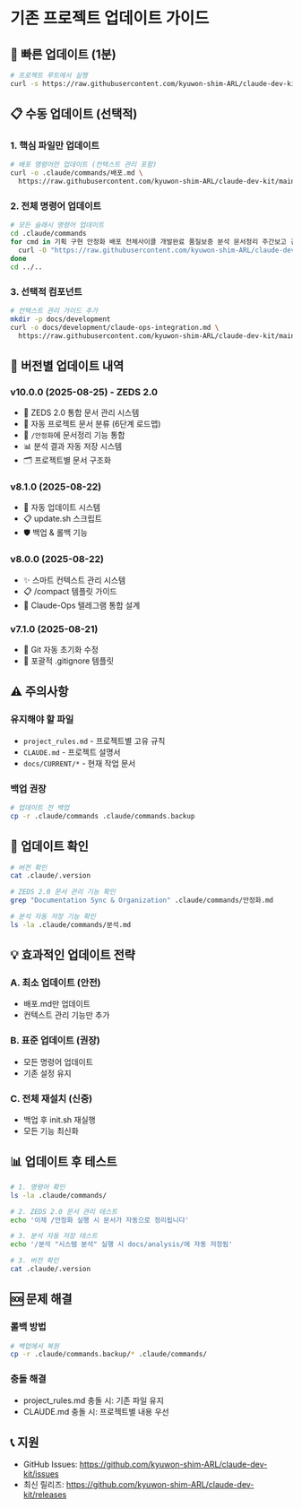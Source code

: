# 기존 프로젝트 업데이트 가이드

## 🚀 빠른 업데이트 (1분)

```bash
# 프로젝트 루트에서 실행
curl -s https://raw.githubusercontent.com/kyuwon-shim-ARL/claude-dev-kit/main/update.sh | bash
```

## 📋 수동 업데이트 (선택적)

### 1. 핵심 파일만 업데이트

```bash
# 배포 명령어만 업데이트 (컨텍스트 관리 포함)
curl -o .claude/commands/배포.md \
  https://raw.githubusercontent.com/kyuwon-shim-ARL/claude-dev-kit/main/.claude/commands/배포.md
```

### 2. 전체 명령어 업데이트

```bash
# 모든 슬래시 명령어 업데이트
cd .claude/commands
for cmd in 기획 구현 안정화 배포 전체사이클 개발완료 품질보증 분석 문서정리 주간보고 검증 극한검증 기획구현; do
  curl -O "https://raw.githubusercontent.com/kyuwon-shim-ARL/claude-dev-kit/main/.claude/commands/${cmd}.md"
done
cd ../..
```

### 3. 선택적 컴포넌트

```bash
# 컨텍스트 관리 가이드 추가
mkdir -p docs/development
curl -o docs/development/claude-ops-integration.md \
  https://raw.githubusercontent.com/kyuwon-shim-ARL/claude-dev-kit/main/docs/development/claude-ops-integration.md
```

## 🔄 버전별 업데이트 내역

### v10.0.0 (2025-08-25) - ZEDS 2.0
- 🚀 ZEDS 2.0 통합 문서 관리 시스템
- 📁 자동 프로젝트 문서 분류 (6단계 로드맵)
- 🔄 `/안정화`에 문서정리 기능 통합
- 📊 분석 결과 자동 저장 시스템
- 🗂️ 프로젝트별 문서 구조화

### v8.1.0 (2025-08-22)
- 🔄 자동 업데이트 시스템
- 📋 update.sh 스크립트
- 🛡️ 백업 & 롤백 기능

### v8.0.0 (2025-08-22)
- ✨ 스마트 컨텍스트 관리 시스템
- 📋 /compact 템플릿 가이드
- 🤖 Claude-Ops 텔레그램 통합 설계

### v7.1.0 (2025-08-21)
- 🔧 Git 자동 초기화 수정
- 📝 포괄적 .gitignore 템플릿

## ⚠️ 주의사항

### 유지해야 할 파일
- `project_rules.md` - 프로젝트별 고유 규칙
- `CLAUDE.md` - 프로젝트 설명서
- `docs/CURRENT/*` - 현재 작업 문서

### 백업 권장
```bash
# 업데이트 전 백업
cp -r .claude/commands .claude/commands.backup
```

## 🎯 업데이트 확인

```bash
# 버전 확인
cat .claude/.version

# ZEDS 2.0 문서 관리 기능 확인
grep "Documentation Sync & Organization" .claude/commands/안정화.md

# 분석 자동 저장 기능 확인
ls -la .claude/commands/분석.md
```

## 💡 효과적인 업데이트 전략

### A. 최소 업데이트 (안전)
- 배포.md만 업데이트
- 컨텍스트 관리 기능만 추가

### B. 표준 업데이트 (권장)
- 모든 명령어 업데이트
- 기존 설정 유지

### C. 전체 재설치 (신중)
- 백업 후 init.sh 재실행
- 모든 기능 최신화

## 📊 업데이트 후 테스트

```bash
# 1. 명령어 확인
ls -la .claude/commands/

# 2. ZEDS 2.0 문서 관리 테스트
echo '이제 /안정화 실행 시 문서가 자동으로 정리됩니다'

# 3. 분석 자동 저장 테스트
echo '/분석 "시스템 분석" 실행 시 docs/analysis/에 자동 저장됨'

# 3. 버전 확인
cat .claude/.version
```

## 🆘 문제 해결

### 롤백 방법
```bash
# 백업에서 복원
cp -r .claude/commands.backup/* .claude/commands/
```

### 충돌 해결
- project_rules.md 충돌 시: 기존 파일 유지
- CLAUDE.md 충돌 시: 프로젝트별 내용 우선

## 📞 지원

- GitHub Issues: https://github.com/kyuwon-shim-ARL/claude-dev-kit/issues
- 최신 릴리즈: https://github.com/kyuwon-shim-ARL/claude-dev-kit/releases